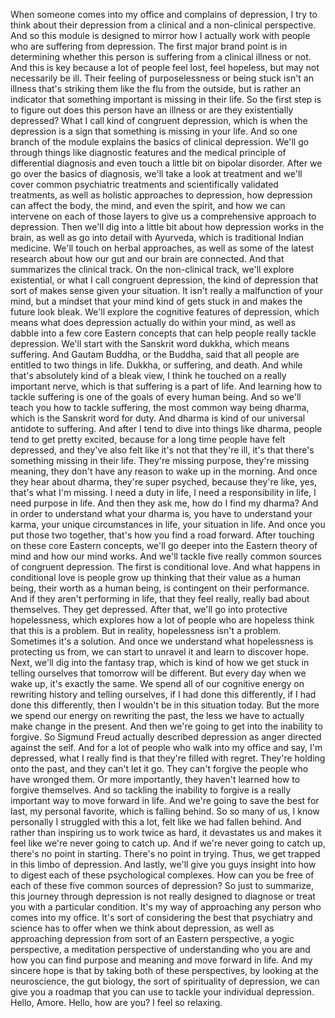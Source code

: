  When someone comes into my office and complains of depression, I try to think about their depression from a clinical and a non-clinical perspective. And so this module is designed to mirror how I actually work with people who are suffering from depression. The first major brand point is in determining whether this person is suffering from a clinical illness or not. And this is key because a lot of people feel lost, feel hopeless, but may not necessarily be ill. Their feeling of purposelessness or being stuck isn't an illness that's striking them like the flu from the outside, but is rather an indicator that something important is missing in their life. So the first step is to figure out does this person have an illness or are they existentially depressed? What I call kind of congruent depression, which is when the depression is a sign that something is missing in your life. And so one branch of the module explains the basics of clinical depression. We'll go through things like diagnostic features and the medical principle of differential diagnosis and even touch a little bit on bipolar disorder. After we go over the basics of diagnosis, we'll take a look at treatment and we'll cover common psychiatric treatments and scientifically validated treatments, as well as holistic approaches to depression, how depression can affect the body, the mind, and even the spirit, and how we can intervene on each of those layers to give us a comprehensive approach to depression. Then we'll dig into a little bit about how depression works in the brain, as well as go into detail with Ayurveda, which is traditional Indian medicine. We'll touch on herbal approaches, as well as some of the latest research about how our gut and our brain are connected. And that summarizes the clinical track. On the non-clinical track, we'll explore existential, or what I call congruent depression, the kind of depression that sort of makes sense given your situation. It isn't really a malfunction of your mind, but a mindset that your mind kind of gets stuck in and makes the future look bleak. We'll explore the cognitive features of depression, which means what does depression actually do within your mind, as well as dabble into a few core Eastern concepts that can help people really tackle depression. We'll start with the Sanskrit word dukkha, which means suffering. And Gautam Buddha, or the Buddha, said that all people are entitled to two things in life. Dukkha, or suffering, and death. And while that's absolutely kind of a bleak view, I think he touched on a really important nerve, which is that suffering is a part of life. And learning how to tackle suffering is one of the goals of every human being. And so we'll teach you how to tackle suffering, the most common way being dharma, which is the Sanskrit word for duty. And dharma is kind of our universal antidote to suffering. And after I tend to dive into things like dharma, people tend to get pretty excited, because for a long time people have felt depressed, and they've also felt like it's not that they're ill, it's that there's something missing in their life. They're missing purpose, they're missing meaning, they don't have any reason to wake up in the morning. And once they hear about dharma, they're super psyched, because they're like, yes, that's what I'm missing. I need a duty in life, I need a responsibility in life, I need purpose in life. And then they ask me, how do I find my dharma? And in order to understand what your dharma is, you have to understand your karma, your unique circumstances in life, your situation in life. And once you put those two together, that's how you find a road forward. After touching on these core Eastern concepts, we'll go deeper into the Eastern theory of mind and how our mind works. And we'll tackle five really common sources of congruent depression. The first is conditional love. And what happens in conditional love is people grow up thinking that their value as a human being, their worth as a human being, is contingent on their performance. And if they aren't performing in life, that they feel really, really bad about themselves. They get depressed. After that, we'll go into protective hopelessness, which explores how a lot of people who are hopeless think that this is a problem. But in reality, hopelessness isn't a problem. Sometimes it's a solution. And once we understand what hopelessness is protecting us from, we can start to unravel it and learn to discover hope. Next, we'll dig into the fantasy trap, which is kind of how we get stuck in telling ourselves that tomorrow will be different. But every day when we wake up, it's exactly the same. We spend all of our cognitive energy on rewriting history and telling ourselves, if I had done this differently, if I had done this differently, then I wouldn't be in this situation today. But the more we spend our energy on rewriting the past, the less we have to actually make change in the present. And then we're going to get into the inability to forgive. So Sigmund Freud actually described depression as anger directed against the self. And for a lot of people who walk into my office and say, I'm depressed, what I really find is that they're filled with regret. They're holding onto the past, and they can't let it go. They can't forgive the people who have wronged them. Or more importantly, they haven't learned how to forgive themselves. And so tackling the inability to forgive is a really important way to move forward in life. And we're going to save the best for last, my personal favorite, which is falling behind. So so many of us, I know personally I struggled with this a lot, felt like we had fallen behind. And rather than inspiring us to work twice as hard, it devastates us and makes it feel like we're never going to catch up. And if we're never going to catch up, there's no point in starting. There's no point in trying. Thus, we get trapped in this limbo of depression. And lastly, we'll give you guys insight into how to digest each of these psychological complexes. How can you be free of each of these five common sources of depression? So just to summarize, this journey through depression is not really designed to diagnose or treat you with a particular condition. It's my way of approaching any person who comes into my office. It's sort of considering the best that psychiatry and science has to offer when we think about depression, as well as approaching depression from sort of an Eastern perspective, a yogic perspective, a meditation perspective of understanding who you are and how you can find purpose and meaning and move forward in life. And my sincere hope is that by taking both of these perspectives, by looking at the neuroscience, the gut biology, the sort of spirituality of depression, we can give you a roadmap that you can use to tackle your individual depression. Hello, Amore. Hello, how are you? I feel so relaxing.